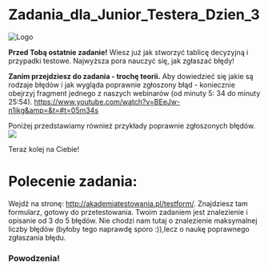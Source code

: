 # Zadania_dla_Junior_Testera_Dzien_3
<img alt="Logo" src="https://testuj.pl/wp-content/uploads/2018/07/testujpl_logo.png">


**Przed Tobą ostatnie zadanie!** 
Wiesz już jak stworzyć tablicę decyzyjną i przypadki testowe. 
Najwyższa pora nauczyć się, jak zgłaszać błędy!


**Zanim przejdziesz do zadania - trochę teorii.**
Aby dowiedzieć się jakie są rodzaje błędów i jak wygląda poprawnie zgłoszony błąd - koniecznie obejrzyj fragment jednego z naszych webinarów (od minuty 5: 34  do minuty 25:54). https://www.youtube.com/watch?v=BEeJw-n1ikg&amp=&t=#t=05m34s 

Poniżej przedstawiamy również przykłady poprawnie zgłoszonych błędów.
<img src="https://testuj.pl/wp-content/uploads/2018/07/błędy.png">


Teraz kolej na Ciebie!

# Polecenie zadania: 



Wejdź na stronę: http://akademiatestowania.pl/testform/. Znajdziesz tam formularz, gotowy do przetestowania. Twoim zadaniem jest znalezienie i opisanie od 3 do 5 błędów. 
Nie chodzi nam tutaj o znalezienie maksymalnej liczby błędów (byłoby tego naprawdę sporo :)),lecz o naukę poprawnego zgłaszania błędu. 


### Powodzenia!
